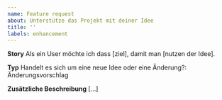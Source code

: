 ```yaml
---
name: Feature request
about: Unterstütze das Projekt mit deiner Idee
title: ''
labels: enhancement
---
```


**Story**
Als ein User
möchte ich dass [ziel],
damit man [nutzen der Idee].

**Typ**
Handelt es sich um eine neue Idee oder eine Änderung?:
Änderungsvorschlag

**Zusätzliche Beschreibung**
[...]
